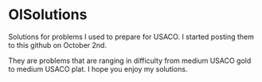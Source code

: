 # OISolutions
Solutions for problems I used to prepare for USACO. I started posting them to this github on October 2nd. 

They are problems that are ranging in difficulty from medium USACO gold to medium USACO plat. I hope you enjoy my solutions. 
